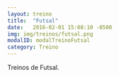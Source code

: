 ```yaml
---
layout: treino
title:  "Futsal"
date:   2016-02-01 15:08:10 -0500
img: img/treinos/futsal.png
modalID: modalTreinoFutsal
category: Treino
---
```

Treinos de Futsal.
